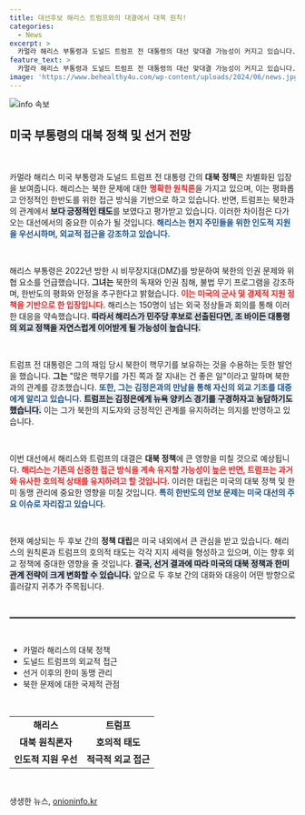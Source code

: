 ```yaml
---
title: 대선후보 해리스 트럼프와의 대결에서 대북 원칙!
categories:
  - News
excerpt: >
  카멀라 해리스 부통령과 도널드 트럼프 전 대통령의 대선 맞대결 가능성이 커지고 있습니다. 대북 문제에 대한 대조적인 입장이 주요 이슈로 떠오르며, 미 정치의 향방이 한반도에 미칠 영향을 주목해야 합니다.
feature_text: >
  카멀라 해리스 부통령과 도널드 트럼프 전 대통령의 대선 맞대결 가능성이 커지고 있습니다. 대북 문제에 대한 대조적인 입장이 주요 이슈로 떠오르며, 미 정치의 향방이 한반도에 미칠 영향을 주목해야 합니다.
image: 'https://www.behealthy4u.com/wp-content/uploads/2024/06/news.jpg'
---
```


<p><img src="https://www.behealthy4u.com/wp-content/uploads/2024/06/news.jpg" alt="info 속보" /></p>

<h2 data-ke-size="size26">미국 부통령의 대북 정책 및 선거 전망</h2>

<p data-ke-size="size16">&nbsp;</p>

<p>카멀라 해리스 미국 부통령과 도널드 트럼프 전 대통령 간의 <b>대북 정책</b>은 차별화된 입장을 보여줍니다. 해리스는 북한 문제에 대한 <b><span style="color: #ee2323;">명확한 원칙론</span></b>을 가지고 있으며, 이는 평화롭고 안정적인 한반도를 위한 접근 방식을 기반으로 하고 있습니다. 반면, 트럼프는 북한과의 관계에서 <b><span style="background-color: #21538527;">보다 긍정적인 태도</span></b>를 보였다고 평가받고 있습니다. 이러한 차이점은 다가오는 대선에서의 중요한 이슈가 될 것입니다. <b><span style="color: #1a5490;">해리스는 현지 주민들을 위한 인도적 지원을 우선시하며, 외교적 접근을 강조하고 있습니다.</span></b></p>

<p data-ke-size="size16">&nbsp;</p>

<p>해리스 부통령은 2022년 방한 시 비무장지대(DMZ)를 방문하여 북한의 인권 문제와 위협 요소를 언급했습니다. <b>그녀는</b> 북한의 독재와 인권 침해, 불법 무기 프로그램을 강조하며, 한반도의 평화와 안정을 추구한다고 밝혔습니다. <b><span style="color: #ee2323;">이는 미국의 군사 및 경제적 지원 정책을 기반으로 한 입장입니다.</span></b> 해리스는 150명이 넘는 외국 정상들과 회의를 통해 이러한 대응을 약속했습니다. <b><span style="background-color: #21538527;">따라서 해리스가 민주당 후보로 선출된다면, 조 바이든 대통령의 외교 정책을 자연스럽게 이어받게 될 가능성이 높습니다.</span></b></p>

<p data-ke-size="size16">&nbsp;</p>

<p>트럼프 전 대통령은 그의 재임 당시 북한이 핵무기를 보유하는 것을 수용하는 듯한 발언을 했습니다. <b>그는</b> "많은 핵무기를 가진 쪽과 잘 지내는 건 좋은 일"이라고 말하며 북한과의 관계를 강조했습니다. <b><span style="color: #1a5490;">또한, 그는 김정은과의 만남을 통해 자신의 외교 기조를 대중에게 알리고 있습니다.</span></b> <b><span style="background-color: #21538527;">트럼프는 김정은에게 뉴욕 양키스 경기를 구경하자고 농담하기도 했습니다.</span></b> 이는 그가 북한의 지도자와 긍정적인 관계를 유지하려는 의지를 반영하고 있습니다.</p>

<p data-ke-size="size16">&nbsp;</p>

<p>이번 대선에서 해리스와 트럼프의 대결은 <b>대북 정책</b>에 큰 영향을 미칠 것으로 예상됩니다. <b><span style="color: #ee2323;">해리스는 기존의 신중한 접근 방식을 계속 유지할 가능성이 높은 반면, 트럼프는 과거와 유사한 호의적 상태를 유지하려고 할 것입니다.</span></b> 이러한 대립은 미국의 대북 정책 및 한미 동맹 관리에 중요한 영향을 미칠 것입니다. <b><span style="color: #1a5490;">특히 한반도의 안보 문제는 미국 대선의 주요 이슈로 자리잡고 있습니다.</span></b></p>

<p data-ke-size="size16">&nbsp;</p>

<p>현재 예상되는 두 후보 간의 <b>정책 대립</b>은 미국 내외에서 큰 관심을 받고 있습니다. 해리스의 원칙론과 트럼프의 호의적 태도는 각각 지지 세력을 형성하고 있으며, 이는 향후 외교 정책에 중대한 영향을 줄 것입니다. <b><span style="background-color: #21538527;">결국, 선거 결과에 따라 미국의 대북 정책과 한미 관계 전략이 크게 변화할 수 있습니다.</span></b> 앞으로 두 후보 간의 대화와 대응이 어떤 방향으로 흘러갈지 귀추가 주목됩니다.</p>

<p data-ke-size="size16">&nbsp;</p>

<hr style="height: 2px; border: none; background-color: #000;"/> 

<p data-ke-size="size16">&nbsp;</p>

<ul>
    <li>카멀라 해리스의 대북 정책</li>
    <li>도널드 트럼프의 외교적 접근</li>
    <li>선거 이후의 한미 동맹 관리</li>
    <li>북한 문제에 대한 국제적 관점</li>
</ul>

<p data-ke-size="size16">&nbsp;</p>

<table>
    <tr>
        <td style="text-align: center; height: 17px;"><b>해리스</b></td>
        <td style="text-align: center; height: 17px;"><b>트럼프</b></td>
    </tr>
    <tr>
        <td style="text-align: center; height: 17px;"><b>대북 원칙론자</b></td>
        <td style="text-align: center; height: 17px;"><b>호의적 태도</b></td>
    </tr>
    <tr>
        <td style="text-align: center; height: 17px;"><b>인도적 지원 우선</b></td>
        <td style="text-align: center; height: 17px;"><b>적극적 외교 접근</b></td>
    </tr>
</table>

<p data-ke-size="size16">&nbsp;</p>
생생한 뉴스, <a href="https://onioninfo.kr" rel="dofollow">onioninfo.kr</a>


